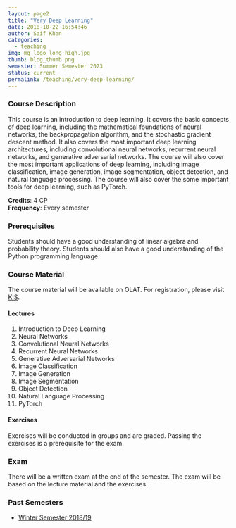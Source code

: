 ```yaml
---
layout: page2
title: "Very Deep Learning"
date: 2018-10-22 16:54:46
author: Saif Khan
categories:
  - teaching
img: mg_logo_long_high.jpg
thumb: blog_thumb.png
semester: Summer Semester 2023
status: current
permalink: /teaching/very-deep-learning/
---
```


### Course Description

This course is an introduction to deep learning. It covers the basic concepts of deep learning, including the mathematical foundations of neural networks, the backpropagation algorithm, and the stochastic gradient descent method. It also covers the most important deep learning architectures, including convolutional neural networks, recurrent neural networks, and generative adversarial networks. The course will also cover the most important applications of deep learning, including image classification, image generation, image segmentation, object detection, and natural language processing. The course will also cover the some important tools for deep learning, such as PyTorch.

__Credits__: 4 CP <br>
__Frequency__: Every semester

### Prerequisites

Students should have a good understanding of linear algebra and probability theory. Students should also have a good understanding of the Python programming language.

### Course Material

The course material will be available on OLAT. For registration, please visit [KIS](https://office.kis.uni-kl.de/).

#### Lectures

1. Introduction to Deep Learning
2. Neural Networks
3. Convolutional Neural Networks
4. Recurrent Neural Networks
5. Generative Adversarial Networks
6. Image Classification
7. Image Generation
8. Image Segmentation
9. Object Detection
10. Natural Language Processing
11. PyTorch

#### Exercises

Exercises will be conducted in groups and are graded. Passing the exercises is a prerequisite for the exam.

### Exam

There will be a written exam at the end of the semester. The exam will be based on the lecture material and the exercises.

### Past Semesters

- [Winter Semester 2018/19](https://olat.vcrp.de/auth/RepositoryEntry/2169471196)